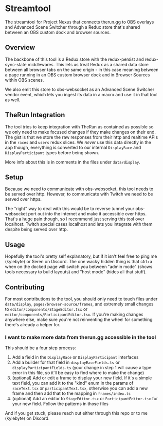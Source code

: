 # Streamtool

The streamtool for Project Nexus that connects therun.gg to OBS overlays and Advanced Scene Switcher through a Redux store that's shared between an OBS custom dock and browser sources.

## Overview

The backbone of this tool is a Redux store with the redux-persist and redux-sync-state middlewares. This lets us treat Redux as a shared data store between all browser tabs on the same origin - in this case meaning between a page running in an OBS custom browser dock and in Browser Sources within OBS scenes.

We also emit this store to obs-websocket as an Advanced Scene Switcher vendor event, which lets you ingest its data in a macro and use it in that tool as well.

## TheRun Integration

The tool tries to keep integration with TheRun as contained as possible so we only need to make focused changes if they make changes on their end. The gist is that we store the raw responses from their http and realtime APIs in the `races` and `users` redux slices. We _never_ use this data directly in the app though, everything is converted to our internal `DisplayRace` and `DisplayParticipant` types before being shown.

More info about this is in comments in the files under `data/display`.

## Setup

Because we need to communicate with obs-websocket, this tool needs to be served over http. However, to communicate with Twitch we need to be served over https.

The "right" way to deal with this would be to reverse tunnel your obs-websocket port out into the internet and make it accessible over https. That's a huge pain though, so I recommend just serving this tool over localhost. Twitch special cases localhost and lets you integrate with them despite being served over http.

## Usage

Hopefully the tool's pretty self explanatory, but if it isn't feel free to ping me (kylebyte) or Seren on Discord. The one wacky hidden thing is that ctrl+a when on the docked page will switch you between "admin mode" (shows tools necessary to build layouts) and "host mode" (hides all that stuff).

## Contributing

For most contributions to the tool, you should only need to touch files under `data/display`, `pages/browser-source/frames`, and extremely small changes to `editor/components/StageEditor.tsx` or `editor/components/ParticipantEditor.tsx`. If you're making changes anywhere else, make sure you're not reinventing the wheel for something there's already a helper for.

### I want to make more data from therun.gg accessible in the tool

This should be a four step process:

1. Add a field in the `DisplayRace` or `DisplayParticipant` interfaces
2. Add a builder for that field in `displayRaceFields.ts` or `displayParticipantFields.ts` (your change in step 1 will cause a type error in this file, so it'll be easy to find where to make the change)
3. (optional) Add or edit a frame to display your new field. If it's a simple text field, you can add it to the "kind" enum in the params of `raceText.tsx` or `participantText.tsx`, otherwise you can add a new frame and then add that to the mapping in `frames/index.ts`
4. (optional) Add an editor to `StageEditor.tsx` or `ParticipantEditor.tsx` for your new field. Follow the patterns in those files

And if you get stuck, please reach out either through this repo or to me (kylebyte) on Discord.
